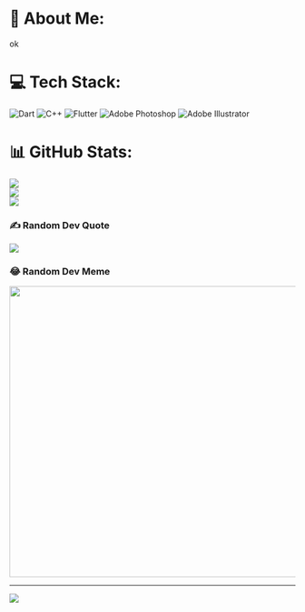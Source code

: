 # 💫 About Me:
ok


# 💻 Tech Stack:
![Dart](https://img.shields.io/badge/dart-%230175C2.svg?style=plastic&logo=dart&logoColor=white) ![C++](https://img.shields.io/badge/c++-%2300599C.svg?style=plastic&logo=c%2B%2B&logoColor=white) ![Flutter](https://img.shields.io/badge/Flutter-%2302569B.svg?style=plastic&logo=Flutter&logoColor=white) ![Adobe Photoshop](https://img.shields.io/badge/adobephotoshop-%2331A8FF.svg?style=plastic&logo=adobephotoshop&logoColor=white) ![Adobe Illustrator](https://img.shields.io/badge/adobeillustrator-%23FF9A00.svg?style=plastic&logo=adobeillustrator&logoColor=white)
# 📊 GitHub Stats:
![](https://github-readme-stats.vercel.app/api?username=chhunvirak&theme=gotham&hide_border=false&include_all_commits=true&count_private=true)<br/>
![](https://github-readme-streak-stats.herokuapp.com/?user=chhunvirak&theme=gotham&hide_border=false)<br/>
![](https://github-readme-stats.vercel.app/api/top-langs/?username=chhunvirak&theme=gotham&hide_border=false&include_all_commits=true&count_private=true&layout=compact)

### ✍️ Random Dev Quote
![](https://quotes-github-readme.vercel.app/api?type=horizontal&theme=radical)

### 😂 Random Dev Meme
<img src="https://random-memer.herokuapp.com/" width="512px"/>

---
[![](https://visitcount.itsvg.in/api?id=chhunvirak&icon=0&color=0)](https://visitcount.itsvg.in)
